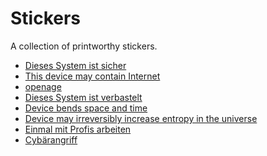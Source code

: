 Stickers
========


A collection of printworthy stickers.

* [Dieses System ist sicher](sicher/)
* [This device may contain Internet](internet/)
* [openage](openage/)
* [Dieses System ist verbastelt](verbastelt/)
* [Device bends space and time](spacetime/)
* [Device may irreversibly increase entropy in the universe](entropy/)
* [Einmal mit Profis arbeiten](einmal/)
* [Cybärangriff](cybaer/)

